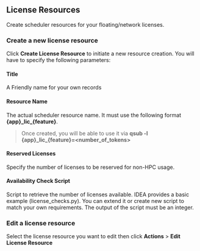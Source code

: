 ## License Resources

Create scheduler resources for your floating/network licenses.

### Create a new license resource

Click **Create License Resource** to initiate a new resource creation. You will have to specify the following parameters:

#### Title

A Friendly name for your own records

#### Resource Name

The actual scheduler resource name. It must use the following format **{app}\_lic\_{feature}**.

> Once created, you will be able to use it via **qsub -l {app}\_lic\_{feature}=<number_of_tokens>**

#### Reserved Licenses

Specify the number of licenses to be reserved for non-HPC usage.

#### Availability Check Script

Script to retrieve the number of licenses available. IDEA provides a basic example (license_checks.py). You can extend it or create new script to match your own requirements. The output of the script must be an integer.

### Edit a license resource

Select the license resource you want to edit then click **Actions** > **Edit License Resource**
